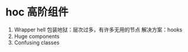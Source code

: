 # hoc 高阶组件

1. Wrapper hell 包装地狱：层次过多，有许多无用的节点
   解决方案：hooks
2. Huge components
3. Confusing classes
